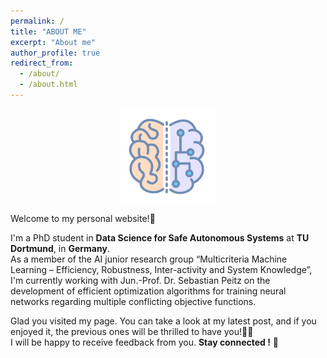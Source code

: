 ```yaml
---
permalink: /
title: "ABOUT ME"
excerpt: "About me"
author_profile: true
redirect_from: 
  - /about/
  - /about.html
---
```


<p align="center">
  <img src="/images/ai_neuron.png" alt="QR code" width="150">
</p>

Welcome to my personal website!🤗

I'm a PhD student in **Data Science for Safe Autonomous Systems** at **TU Dortmund**, in **Germany**.<br />
As a member of the AI junior research group “Multicriteria Machine Learning – Efficiency, Robustness, Inter-activity and System Knowledge”, I'm currently working with Jun.-Prof. Dr. Sebastian Peitz on the development of efficient optimization algorithms for training neural networks regarding multiple conflicting objective functions.<br />

Glad you visited my page. You can take a look at my latest post, and if you enjoyed it, the previous ones will be thrilled to have you!🤗👐 <br />
I will be happy to receive feedback from you. **Stay connected !** 💪
